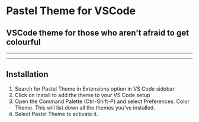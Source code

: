 # Pastel Theme for VSCode
## VSCode theme for those who aren't afraid to get colourful

----------


----------

## Installation

1. Search for Pastel Theme in Extensions option in VS Code sidebar
2. Click on Install to add the theme to your VS Code setup
3. Open the Command Palette (Ctrl-Shift-P) and select Preferences: Color Theme. This will list down all the themes you've installed.
4. Select Pastel Theme to activate it.
